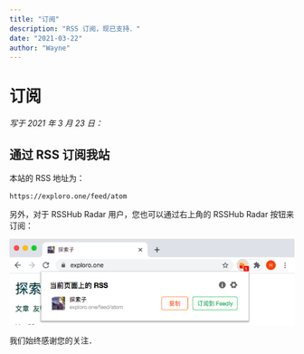 ```yaml
---
title: "订阅"
description: "RSS 订阅，现已支持．"
date: "2021-03-22"
author: "Wayne"
---
```


# 订阅

*写于 2021 年 3 月 23 日：*

## 通过 RSS 订阅我站

本站的 RSS 地址为：

```
https://exploro.one/feed/atom
```

另外，对于 RSSHub Radar 用户，您也可以通过右上角的 RSSHub Radar 按钮来订阅：

![figure](figures/1.png)

我们始终感谢您的关注．

